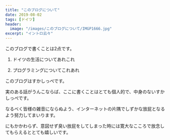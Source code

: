 ```yaml
---
title: "このブログについて"
date: 2019-08-02
tags: [ドイツ]
header:
  image: "/images/このブログについて/IMGP1666.jpg"
excerpt: "イントロ云々"
---
```


このブログで書くことは2点です。

1. ドイツの生活についてあれこれ

2. プログラミングについてこれあれ

このブログはすかしっぺです。

実のある話がうんこならば、ここに書くことはとても個人的で、中身のないすかしっぺです。

なるべく皆様の雑音にならぬよう、インターネットの片隅でしずかな放屁となるよう努力してまいります。

にもかかわらず、意図せず臭い放屁をしてしまった時には寛大なこころで放念してもらえるととても嬉しいです。
